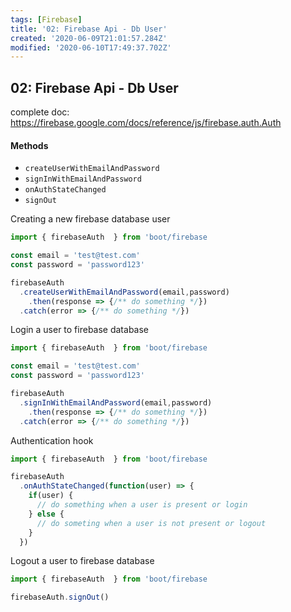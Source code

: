 ```yaml
---
tags: [Firebase]
title: '02: Firebase Api - Db User'
created: '2020-06-09T21:01:57.284Z'
modified: '2020-06-10T17:49:37.702Z'
---
```


## 02: Firebase Api - Db User
complete doc: https://firebase.google.com/docs/reference/js/firebase.auth.Auth

#### Methods
- `createUserWithEmailAndPassword`
- `signInWithEmailAndPassword`
- `onAuthStateChanged`
- `signOut`


Creating a new firebase database user
```javascript
import { firebaseAuth  } from 'boot/firebase

const email = 'test@test.com'
const password = 'password123'

firebaseAuth
  .createUserWithEmailAndPassword(email,password)
	.then(response => {/** do something */})	
  .catch(error => {/** do something */})
```
Login a user to firebase database
```javascript
import { firebaseAuth  } from 'boot/firebase

const email = 'test@test.com'
const password = 'password123'

firebaseAuth
  .signInWithEmailAndPassword(email,password)
	.then(response => {/** do something */})	
  .catch(error => {/** do something */})
```

Authentication hook
```javascript
import { firebaseAuth  } from 'boot/firebase

firebaseAuth
  .onAuthStateChanged(function(user) => {
    if(user) {
      // do something when a user is present or login
    } else {
      // do someting when a user is not present or logout
    }
  })
```

Logout a user to firebase database
```javascript
import { firebaseAuth  } from 'boot/firebase

firebaseAuth.signOut()
```

